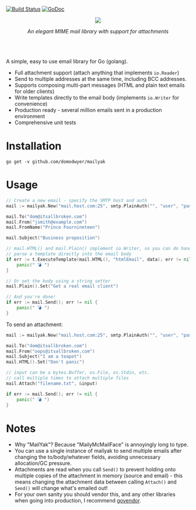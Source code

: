 [![Build Status](https://travis-ci.org/domodwyer/mailyak.svg?branch=master)](https://travis-ci.org/domodwyer/mailyak) [![GoDoc](https://godoc.org/github.com/domodwyer/mailyak?status.svg)](https://godoc.org/github.com/domodwyer/mailyak)

<p align="center">
<img src="https://s3-eu-west-1.amazonaws.com/iab-assets/mailyak-header.png" />
</p>
<p align="center">
<em>An elegant MIME mail library with support for attachments</em>
</p>
<br /><br /><br />
A simple, easy to use email library for Go (golang).

- Full attachment support (attach anything that implements `io.Reader`)
- Send to multiple addresses at the same time, including BCC addresses.
- Supports composing multi-part messages (HTML and plain text emails for older clients)
- Write templates directly to the email body (implements `io.Writer` for convenience)
- Production ready - several million emails sent in a production environment
- Comprehensive unit tests

# Installation

```
go get -v github.com/domodwyer/mailyak
```

# Usage

```Go
// Create a new email - specify the SMTP host and auth
mail := mailyak.New("mail.host.com:25", smtp.PlainAuth("", "user", "pass", "mail.host.com"))

mail.To("dom@itsallbroken.com")
mail.From("jsmith@example.com")
mail.FromName("Prince Fournineteen")

mail.Subject("Business proposition")

// mail.HTML() and mail.Plain() implement io.Writer, so you can do handy things like
// parse a template directly into the email body
if err := t.ExecuteTemplate(mail.HTML(), "htmlEmail", data); err != nil {
	panic(" 💣 ")
}

// Or set the body using a string setter
mail.Plain().Set("Get a real email client")

// And you're done! 
if err := mail.Send(); err != nil {
	panic(" 💣 ")
}
```

To send an attachment:
```Go
mail := mailyak.New("mail.host.com:25", smtp.PlainAuth("", "user", "pass", "mail.host.com"), &tls.Config{})

mail.To("dom@itsallbroken.com")
mail.From("oops@itsallbroken.com")
mail.Subject("I am a teapot")
mail.HTML().Set("Don't panic")

// input can be a bytes.Buffer, os.File, os.Stdin, etc.
// call multiple times to attach multiple files
mail.Attach("filename.txt", &input)

if err := mail.Send(); err != nil {
	panic(" 💣 ")
}
```

# Notes

- Why "MailYak"? Because "MailyMcMailFace" is annoyingly long to type.
- You can use a single instance of mailyak to send multiple emails after changing the to/body/whatever fields, avoiding unnecessary allocation/GC pressure.
- Attachments are read when you call `Send()` to prevent holding onto multiple copies of the attachment in memory (source and email) - this means changing the attachment data between calling `Attach()` and `Send()` will change what's emailed out!
- For your own sanity you should vendor this, and any other libraries when going into production, I recommend [govendor](https://github.com/kardianos/govendor).
